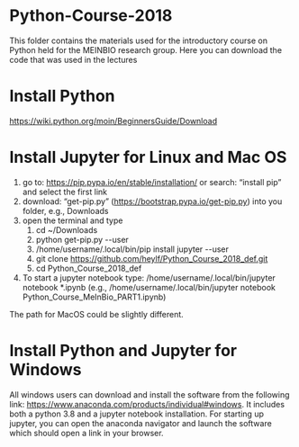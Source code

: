 # Python-Course-2018
This folder contains the materials used for the introductory course on Python held for the MEINBIO research group.
Here you can download the code that was used in the lectures 

# Install Python
https://wiki.python.org/moin/BeginnersGuide/Download

# Install Jupyter for Linux and Mac OS
1) go to: https://pip.pypa.io/en/stable/installation/
    or search: “install pip” and select the first link
2) download: “get-pip.py” (https://bootstrap.pypa.io/get-pip.py) into you folder, e.g., Downloads
3) open the terminal and type
    1) cd ~/Downloads
    2) python get-pip.py --user
    3) /home/username/.local/bin/pip install jupyter --user
    4) git clone https://github.com/heylf/Python_Course_2018_def.git
    5) cd Python_Course_2018_def
4) To start a jupyter notebook type: /home/username/.local/bin/jupyter notebook *.ipynb
(e.g., /home/username/.local/bin/jupyter notebook Python_Course_MeInBio_PART1.ipynb)

The path for MacOS could be slightly different.

# Install Python and Jupyter for Windows
All windows users can download and install the software from the following link: https://www.anaconda.com/products/individual#windows. It includes both a python 3.8 and a jupyter notebook installation. For starting up jupyter, you can open the anaconda navigator and launch the software which should open a link in your browser.
